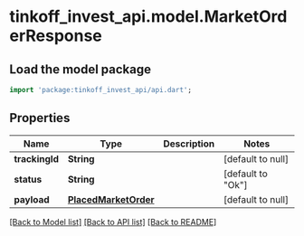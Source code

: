 # tinkoff_invest_api.model.MarketOrderResponse

## Load the model package
```dart
import 'package:tinkoff_invest_api/api.dart';
```

## Properties
Name | Type | Description | Notes
------------ | ------------- | ------------- | -------------
**trackingId** | **String** |  | [default to null]
**status** | **String** |  | [default to &quot;Ok&quot;]
**payload** | [**PlacedMarketOrder**](PlacedMarketOrder.md) |  | [default to null]

[[Back to Model list]](../README.md#documentation-for-models) [[Back to API list]](../README.md#documentation-for-api-endpoints) [[Back to README]](../README.md)


